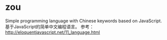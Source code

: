 zou
===

Simple programming language with Chinese keywords based on JavaScript. 基于JavaScript的简单中文编程语言。
参考：http://eloquentjavascript.net/11_language.html
